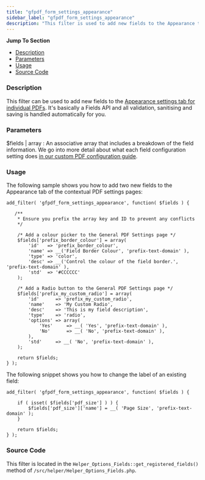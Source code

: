 ```yaml
---
title: "gfpdf_form_settings_appearance"
sidebar_label: "gfpdf_form_settings_appearance"
description: "This filter is used to add new fields to the Appearance tab of the contextual PDF form settings."
---
```


**Jump To Section**

* [Description](#description)
* [Parameters](#parameters)
* [Usage](#usage)
* [Source Code](#source-code)

### Description 

This filter can be used to add new fields to the [Appearance settings tab for individual PDFs](user-setup-pdf.md#appearance-tab). It's basically a Fields API and all validation, sanitising and saving is handled automatically for you.

### Parameters 

$fields | array
:    An associative array that includes a breakdown of the field information. We go into more detail about what each field configuration setting does [in our custom PDF configuration guide](developer-template-configuration-and-image.md#custom-fields).

### Usage 

The following sample shows you how to add two new fields to the Appearance tab of the contextual PDF settings pages:

```
add_filter( 'gfpdf_form_settings_appearance', function( $fields ) {

   /**
    * Ensure you prefix the array key and ID to prevent any conflicts
    */

    /* Add a colour picker to the General PDF Settings page */
    $fields['prefix_border_colour'] = array(
        'id'   => 'prefix_border_colour',
        'name' => __('Field Border Colour', 'prefix-text-domain' ),
        'type' => 'color',
        'desc' => __('Control the colour of the field border.', 'prefix-text-domain' ),
        'std'  => '#CCCCCC'
    );

    /* Add a Radio button to the General PDF Settings page */
    $fields['prefix_my_custom_radio'] = array(
        'id'      => 'prefix_my_custom_radio',
        'name'    => 'My Custom Radio',
        'desc'    => 'This is my field description',
        'type'    => 'radio',
        'options' => array(
            'Yes'     => __( 'Yes', 'prefix-text-domain' ),
            'No'      => __( 'No', 'prefix-text-domain' ),
        ),
        'std'     => __( 'No', 'prefix-text-domain' ),
    );

	return $fields;
} );

```

The following snippet shows you how to change the label of an existing field:

```
add_filter( 'gfpdf_form_settings_appearance', function( $fields ) {

	if ( isset( $fields['pdf_size'] ) ) {
		$fields['pdf_size']['name'] = __( 'Page Size', 'prefix-text-domain' );
	}

	return $fields;
} );
```

### Source Code 

This filter is located in the `Helper_Options_Fields::get_registered_fields()` method of `/src/helper/Helper_Options_Fields.php`.